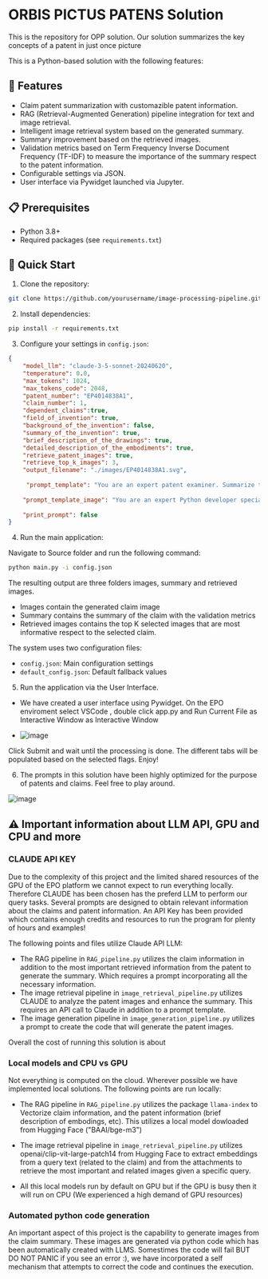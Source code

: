 # ORBIS PICTUS PATENS Solution

This is the repository for OPP solution. Our solution summarizes the key concepts of a patent in just once picture

This is a Python-based solution with the following features:

## 🌟 Features

- Claim patent summarization with customazible patent information.
- RAG (Retrieval-Augmented Generation) pipeline integration for text and image retrieval.
- Intelligent image retrieval system based on the generated summary.
- Summary improvement based on the retrieved images.
- Validation metrics based on Term Frequency Inverse Document Frequency (TF-IDF) to measure the importance of the summary respect to the patent information.
- Configurable settings via JSON.
- User interface via Pywidget launched via Jupyter.

## 📋 Prerequisites

- Python 3.8+
- Required packages (see `requirements.txt`)

## 🚀 Quick Start

1. Clone the repository:
```bash
git clone https://github.com/yourusername/image-processing-pipeline.git
```

2. Install dependencies:
```bash
pip install -r requirements.txt
```

3. Configure your settings in `config.json`:
```json
{
    "model_llm": "claude-3-5-sonnet-20240620",
    "temperature": 0.0,
    "max_tokens": 1024,
    "max_tokens_code": 2048,
    "patent_number": "EP4014838A1",
    "claim_number": 1,
    "dependent_claims":true,
    "field_of_invention": true,
    "background_of_the_invention": false,
    "summary_of_the_invention": true,
    "brief_description_of_the_drawings": true,
    "detailed_description_of_the_embodiments": true,
    "retrieve_patent_images": true,
    "retrieve_top_k_images": 3,
    "output_filename": "./images/EP4014838A1.svg",
    
     "prompt_template": "You are an expert patent examiner. Summarize the following claim and extract the reference numbers:\n{information}\nReturn the information as a JSON using the following template with fields:\n\"summary\":\"summary description\",\n\"reference\":\n with subfields the reference number \"reference number\":\"reference1\",\n        \"reference number\": \"reference2\"",
    
    "prompt_template_image": "You are an expert Python developer specializing in SVG image generation.Create a Python script to draw an SVG image for the following claim:\n{information}\nUse the following requirements and return the complete Python script:\nUse the svgwrite library to create the SVG image.\nInclude the title of the invention.\nUse a canvas size of 512x512 pixels\nChoose appropriate shapes for each object in the claim.\nUse distinct colors for each object or category.\n Use arrows to indicate directions when needed.\nInclude a legend that doesn't overlap with the main image.\nEvery element needs to have a legend.\nPosition the legend in the top left corner of the image and make sure it does not fall outside of borders\nUse small icons and text to represent each item in the legend\nAdd appropriate labels or text where necessary to clarify the image.\nEnsure the code is well-commented and easy to understand.\n Do not use mm as position.\n Name the image {output_filename}",
    
    "print_prompt": false
}

```

4. Run the main application:

Navigate to Source folder and run the following command:

```bash
python main.py -i config.json
```
The resulting output are three folders images, summary and retrieved images.
- Images contain the generated claim image
- Summary contains the summary of the claim with the validation metrics
- Retrieved images contains the top K selected images that are most informative respect to the selected claim.


The system uses two configuration files:
- `config.json`: Main configuration settings
- `default_config.json`: Default fallback values

5. Run the application via the User Interface.

- We have created a user interface using Pywidget. On the EPO enviroment select VSCode , double click app.py and Run Current File as Interactive Window as Interactive Window

- ![image](https://github.com/user-attachments/assets/aac00e0e-181c-44ff-a233-307d65adb8bc)

Click Submit and wait until the processing is done. The different tabs will be populated based on the selected flags. Enjoy!

6. The prompts in this solution have been highly optimized for the purpose of patents and claims. Feel free to play around.

![image](https://github.com/user-attachments/assets/d3bd909e-33f5-4c21-880c-762426a42928)


## ⚠️ Important information about LLM API, GPU and CPU and more

### CLAUDE API KEY

Due to the complexity of this project and the limited shared resources of the GPU of the EPO platform we cannot expect to run everything locally. Therefore CLAUDE has been chosen has the preferd LLM to perform our query tasks. Several prompts are designed to obtain relevant information about the claims and patent information. An API Key has been provided which contains enough credits and resources to run the program for plenty of hours and examples!

The following points and files utilize Claude API LLM:


- The RAG pipeline in `RAG_pipeline.py` utilizes the claim information in addition to the most important retrieved information from the patent to generate the summary. Which requires a prompt incorporating all the necessary information.
- The image retrieval pipeline in `image_retrieval_pipeline.py` utilizes CLAUDE to analyze the patent images and enhance the summary. This requires an API call to Claude in addition to a prompt template.
- The image generation pipeline in `image_generation_pipeline.py` utilizes a prompt to create the code that will generate the patent images.

Overall the cost of running this solution is about

### Local models and CPU vs GPU

Not everything is computed on the cloud. Wherever possible we have implemented local solutions. The following points are run locally:

- The RAG pipeline in `RAG_pipeline.py` utilizes the package `llama-index` to Vectorize claim information, and the patent information (brief description of embodings, etc). This utilizes a local model dowloaded from Hugging Face ("BAAI/bge-m3")

- The image retrieval pipeline in `image_retrieval_pipeline.py` utilizes openai/clip-vit-large-patch14 from Hugging Face to extract embeddings from a query text (related to the claim) and from the attachments to retrieve the most important and related images given a specific query.

- All this local models run by default on GPU but if the GPU is busy then it will run on CPU (We experienced a high demand of GPU resources)

### Automated python code generation

An important aspect of this project is the capability to generate images from the claim summary. These images are generated via python code which has been automatically created with LLMS. Somestimes the code will fail BUT DO NOT PANIC if you see an error :), we have incorporated a self mechanism that attempts to correct the code and continues the execution.



